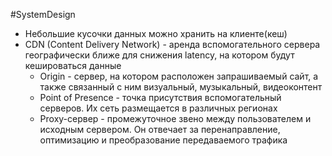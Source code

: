 #SystemDesign 

- Небольшие кусочки данных можно хранить на клиенте(кеш)
- CDN (Content Delivery Network) - аренда вспомогательного сервера географически ближе для снижения latency, на котором будут кешироваться данные
	- Origin - сервер, на котором расположен запрашиваемый сайт, а также связанный с ним визуальный, музыкальный, видеоконтент
	- Point of Presence - точка присутствия вспомогательный серверов. Их сеть размещается в различных регионах
	- Proxy-сервер - промежуточное звено между пользователем и исходным сервером. Он отвечает за перенаправление, оптимизацию и преобразование передаваемого трафика